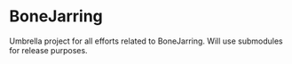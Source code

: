BoneJarring
===========

Umbrella project for all efforts related to BoneJarring. Will use submodules for release purposes.
